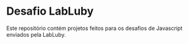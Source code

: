 # Desafio LabLuby

Este repositório contém projetos feitos para os desafios de Javascript enviados pela LabLuby.
